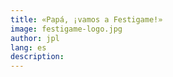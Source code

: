 ```yaml
---
title: «Papá, ¡vamos a Festigame!»
image: festigame-logo.jpg
author: jpl
lang: es
description: 
---
```


